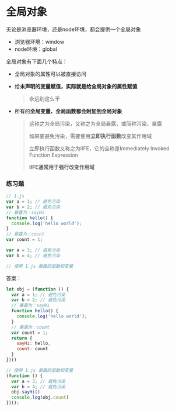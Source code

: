 # 全局对象

无论是浏览器环境，还是node环境，都会提供一个全局对象

- 浏览器环境：window
- node环境：global

全局对象有下面几个特点：

- 全局对象的属性可以被直接访问

- 给**未声明的变量赋值，实际就是给全局对象的属性赋值**

  > 永远别这么干

- 所有的**全局变量、全局函数都会附加到全局对象**

  > 这称之为全局污染，又称之为全局暴露，或简称污染、暴露
  >
  > 如果要避免污染，需要使用**立即执行函数**改变其作用域
  >
  > 立即执行函数又称之为IIFE，它的全称是Immediately Invoked Function Expression
  >
  > **IIFE通常用于强行改变作用域**

### 练习题

```js
// 1.js
var a = 1; // 避免污染
var b = 2; // 避免污染
// 暴露为：sayHi
function hello() {
  console.log('hello world');
}
// 暴露为：count
var count = 1;
```

```js
var a = 3; // 避免污染
var b = 4; // 避免污染

// 使用 1.js 暴露的函数和变量
```
答案：
```js
let obj = (function () {
  var a = 1; // 避免污染
  var b = 2; // 避免污染
  // 暴露为：sayHi
  function hello() {
    console.log('hello world');
  }
  // 暴露为：count
  var count = 1;
  return {
    sayHi: hello,
    count: count
  }
})()
```

```js
// 使用 1.js 暴露的函数和变量
(function () {
  var a = 3; // 避免污染
  var b = 4; // 避免污染
  obj.sayHi()
  console.log(obj.count)
})();
```